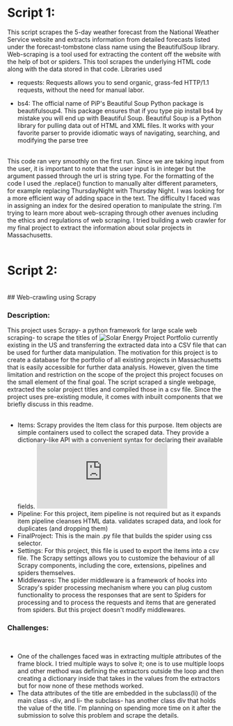 # Script 1:

This script scrapes the 5-day weather forecast from the National Weather Service website and extracts information from detailed forecasts listed under the forecast-tombstone class name using the BeautifulSoup library. Web-scraping is a tool used for extracting the content off the website with the help of bot or spiders. This tool scrapes the underlying HTML code along with the data stored in that code. 
Libraries used
<br>

* requests: Requests allows you to send organic, grass-fed HTTP/1.1 requests, without the need for manual labor.
 
* bs4: The official name of PiP's Beautiful Soup Python package is beautifulsoup4. This package ensures that if you type pip install bs4 by mistake you will end up with Beautiful Soup. Beautiful Soup is a Python library for pulling data out of HTML and XML files. It works with your favorite parser to provide idiomatic ways of navigating, searching, and modifying the parse tree
<br> 
This code ran very smoothly on the first run. Since we are taking input from the user, it is important to note that the user input is in integer but the argument passed through the url is string type. 
For the formatting of the code I used the .replace() function to manually alter different parameters, for example replacing ThursdayNight with Thursday Night. I was looking for a more efficient way of adding space in the text. The difficulty I faced was in assigning an index for the desired operation to manipulate the string.
I’m trying to learn more about web-scraping through other avenues including the ethics and regulations of web scraping. I tried building a web crawler for my final project to extract the information about solar projects in Massachusetts.
<br>
<br>
 
# Script 2:
<br>
## Web-crawling using Scrapy

### Description:
This project uses Scrapy- a python framework for large scale web scraping- to scrape the titles of ![Solar Energy Project Portfolio](https://coronalenergy.com/solar-portfolio/?tag=Utility%20Scale) currently existing in the US and transferring the extracted data into a CSV file that can be used for further data manipulation. The motivation for this project is to create a database for the portfolio of all existing projects in Massachusetts that is easily accessible for further data analysis. However, given the time limitation and restriction on the scope of the project this project focuses on the small element of the final goal. The script scraped a single webpage, extracted the solar project titles and compiled those in a csv file. Since the project uses pre-existing module, it comes with inbuilt components that we briefly discuss in this readme. 
<br>
<br>
* Items: Scrapy provides the Item class for this purpose. Item objects are simple containers used to collect the scraped data. They provide a dictionary-like API with a convenient syntax for declaring their available fields. ![Scrapy Documentation](https://docs.scrapy.org/en/0.24/topics/items.html)
* Pipeline: For this project, item pipeline is not required but as it expands item pipeline cleanses HTML data. validates scraped data, and look for duplicates (and dropping them)
* FinalProject: This is the main .py file that builds the spider using css selector.
* Settings: For this project, this file is used to export the items into a csv file. The Scrapy settings allows you to customize the behaviour of all Scrapy components, including the core, extensions, pipelines and spiders themselves.
* Middlewares: The spider middleware is a framework of hooks into Scrapy's spider processing mechanism where you can plug custom functionality to process the responses that are sent to Spiders for processing and to process the requests and items that are generated from spiders. But this project doesn't modify middlewares.

### Challenges:
<br>

* One of the challenges faced was in extracting multiple attributes of the frame block. I tried multiple ways to solve it; one is to use multiple loops and other method was defining the extractors outside the loop and then creating a dictionary inside that takes in the values from the extractors but for now none of these methods worked. 
* The data attributes of the title are embedded in the subclass(li) of the main class -div, and li- the subclass- has another class div that holds the value of the title. I'm planning on spending more time on it after the submission to solve this problem and scrape the details.



